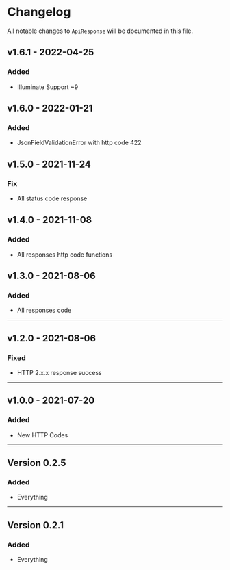 # Changelog

All notable changes to `ApiResponse` will be documented in this file.

## v1.6.1 - 2022-04-25
### Added
- Illuminate Support ~9

## v1.6.0 - 2022-01-21
### Added
- JsonFieldValidationError with http code 422

## v1.5.0 - 2021-11-24
### Fix
- All status code response

## v1.4.0 - 2021-11-08
### Added
- All responses http code functions

## v1.3.0 - 2021-08-06
### Added
- All responses code
---
## v1.2.0 - 2021-08-06
### Fixed
- HTTP 2.x.x response success
---
## v1.0.0 - 2021-07-20
### Added
- New HTTP Codes
---
## Version 0.2.5
### Added
- Everything
---
## Version 0.2.1
### Added
- Everything
